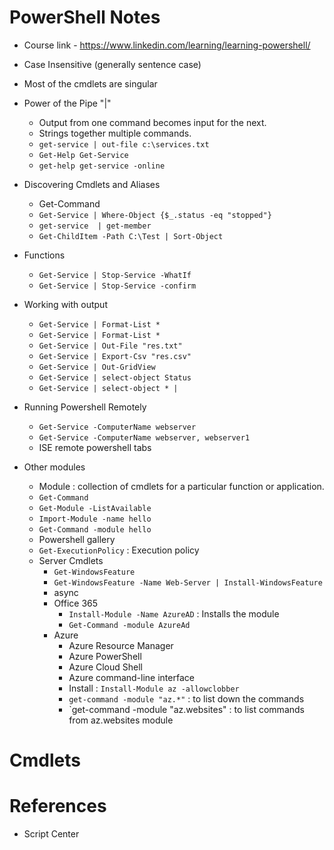 
# PowerShell Notes

* Course link - https://www.linkedin.com/learning/learning-powershell/
* Case Insensitive (generally sentence case)
* Most of the cmdlets are singular
* Power of the Pipe "|"
  * Output from one command becomes input for the next.
  * Strings together multiple commands.
  * `get-service | out-file c:\services.txt`
  * `Get-Help Get-Service`
  * `get-help get-service -online`
* Discovering Cmdlets and Aliases

  * Get-Command
  * `Get-Service | Where-Object {$_.status -eq "stopped"}`
  * `get-service  | get-member`
  * `Get-ChildItem -Path C:\Test | Sort-Object`
  
* Functions

  * `Get-Service | Stop-Service -WhatIf`
  * `Get-Service | Stop-Service -confirm`
* Working with output

  * `Get-Service | Format-List *`
  * `Get-Service | Format-List *`
  * `Get-Service | Out-File "res.txt"`
  * `Get-Service | Export-Csv "res.csv"`
  * `Get-Service | Out-GridView`
  * `Get-Service | select-object Status`
  * `Get-Service | select-object * |`

* Running Powershell Remotely
  
  * `Get-Service -ComputerName webserver`
  * `Get-Service -ComputerName webserver, webserver1`
  * ISE remote powershell tabs

* Other modules

  * Module : collection of cmdlets for a particular function or application.
  * `Get-Command`
  * `Get-Module -ListAvailable`
  * `Import-Module -name hello`
  * `Get-Command -module hello`
  * Powershell gallery
  * `Get-ExecutionPolicy` : Execution policy
  * Server Cmdlets
    * `Get-WindowsFeature`
    * `Get-WindowsFeature -Name Web-Server | Install-WindowsFeature`
    * async
    * Office 365
      * `Install-Module -Name AzureAD` : Installs the module
      * `Get-Command -module AzureAd`
    * Azure
      * Azure Resource Manager
      * Azure PowerShell
      * Azure Cloud Shell
      * Azure command-line interface
      * Install : `Install-Module az -allowclobber`
      * `get-command -module "az.*"` : to list down the commands
      * `get-command -module "az.websites" : to list commands from az.websites module

# Cmdlets

# References

* Script Center

